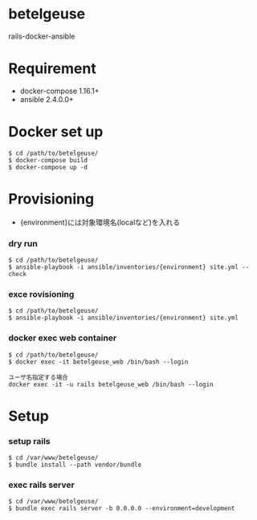 # betelgeuse
rails-docker-ansible

# Requirement
- docker-compose 1.16.1+
- ansible 2.4.0.0+

# Docker set up

```
$ cd /path/to/betelgeuse/
$ docker-compose build
$ docker-compose up -d
```

# Provisioning

- {environment}には対象環境名(localなど)を入れる

### dry run

```
$ cd /path/to/betelgeuse/
$ ansible-playbook -i ansible/inventories/{environment} site.yml --check
```

### exce rovisioning

```
$ cd /path/to/betelgeuse/
$ ansible-playbook -i ansible/inventories/{environment} site.yml
```

### docker exec web container

```
$ cd /path/to/betelgeuse/
$ docker exec -it betelgeuse_web /bin/bash --login

ユーザ名指定する場合
docker exec -it -u rails betelgeuse_web /bin/bash --login
```

# Setup

### setup rails

```
$ cd /var/www/betelgeuse/
$ bundle install --path vendor/bundle
```

### exec rails server

```
$ cd /var/www/betelgeuse/
$ bundle exec rails server -b 0.0.0.0 --environment=development
```
